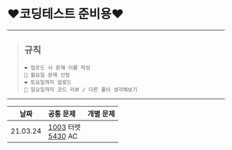 # **❤️코딩테스트 준비용❤️**
----------
>## 규칙
>```
>❤️ 업로드 시 문제 이름 작성
>💙 월요일 문제 선정
>❤️ 토요일까지 업로드
>💙 일요일까지 코드 리뷰 / 다른 풀이 생각해보기
>```
----------
|날짜|  공통 문제  |  개별 문제  |
|:---:|:---|:---:|
|21.03.24|[1003]  터렛<br/>[5430]  AC||


[1003]:https://www.acmicpc.net/problem/1002
[5430]:https://www.acmicpc.net/problem/5430
